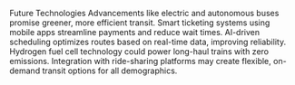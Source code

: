 Future Technologies
Advancements like electric and autonomous buses promise greener, more efficient transit. Smart ticketing systems using mobile apps streamline payments and reduce wait times. AI-driven scheduling optimizes routes based on real-time data, improving reliability. Hydrogen fuel cell technology could power long-haul trains with zero emissions. Integration with ride-sharing platforms may create flexible, on-demand transit options for all demographics.